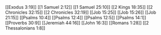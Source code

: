 [[Exodus 3:19]]
[[1 Samuel 2:12]]
[[1 Samuel 25:10]]
[[2 Kings 18:35]]
[[2 Chronicles 32:15]]
[[2 Chronicles 32:19]]
[[Job 15:25]]
[[Job 15:26]]
[[Job 21:15]]
[[Psalms 10:4]]
[[Psalms 12:4]]
[[Psalms 12:5]]
[[Psalms 14:1]]
[[Proverbs 30:9]]
[[Jeremiah 44:16]]
[[John 16:3]]
[[Romans 1:28]]
[[2 Thessalonians 1:8]]
